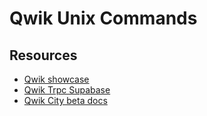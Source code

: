 # Qwik Unix Commands

## Resources

- [Qwik showcase](https://qwik.builder.io/showcase/)
- [Qwik Trpc Supabase](https://github.com/wmalarski/qwik-trpc-supabase)
- [Qwik City beta docs](https://server-fn-docs.qwik-docs.pages.dev/qwikcity/guides/static-site-generation/)
